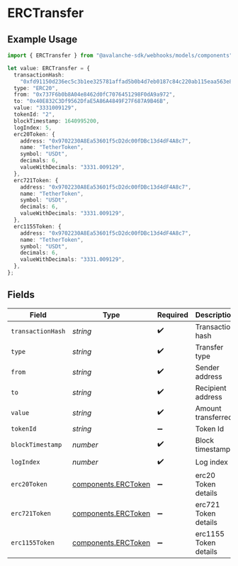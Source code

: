 # ERCTransfer

## Example Usage

```typescript
import { ERCTransfer } from "@avalanche-sdk/webhooks/models/components";

let value: ERCTransfer = {
  transactionHash:
    "0xfd91150d236ec5c3b1ee325781affad5b0b4d7eb0187c84c220ab115eaa563e8",
  type: "ERC20",
  from: "0x737F6b0b8A04e8462d0fC7076451298F0dA9a972",
  to: "0x40E832C3Df9562DfaE5A86A4849F27F687A9B46B",
  value: "3331009129",
  tokenId: "2",
  blockTimestamp: 1640995200,
  logIndex: 5,
  erc20Token: {
    address: "0x9702230A8Ea53601f5cD2dc00fDBc13d4dF4A8c7",
    name: "TetherToken",
    symbol: "USDt",
    decimals: 6,
    valueWithDecimals: "3331.009129",
  },
  erc721Token: {
    address: "0x9702230A8Ea53601f5cD2dc00fDBc13d4dF4A8c7",
    name: "TetherToken",
    symbol: "USDt",
    decimals: 6,
    valueWithDecimals: "3331.009129",
  },
  erc1155Token: {
    address: "0x9702230A8Ea53601f5cD2dc00fDBc13d4dF4A8c7",
    name: "TetherToken",
    symbol: "USDt",
    decimals: 6,
    valueWithDecimals: "3331.009129",
  },
};
```

## Fields

| Field                                                              | Type                                                               | Required                                                           | Description                                                        | Example                                                            |
| ------------------------------------------------------------------ | ------------------------------------------------------------------ | ------------------------------------------------------------------ | ------------------------------------------------------------------ | ------------------------------------------------------------------ |
| `transactionHash`                                                  | *string*                                                           | :heavy_check_mark:                                                 | Transaction hash                                                   | 0xfd91150d236ec5c3b1ee325781affad5b0b4d7eb0187c84c220ab115eaa563e8 |
| `type`                                                             | *string*                                                           | :heavy_check_mark:                                                 | Transfer type                                                      | ERC20                                                              |
| `from`                                                             | *string*                                                           | :heavy_check_mark:                                                 | Sender address                                                     | 0x737F6b0b8A04e8462d0fC7076451298F0dA9a972                         |
| `to`                                                               | *string*                                                           | :heavy_check_mark:                                                 | Recipient address                                                  | 0x40E832C3Df9562DfaE5A86A4849F27F687A9B46B                         |
| `value`                                                            | *string*                                                           | :heavy_check_mark:                                                 | Amount transferred                                                 | 3331009129                                                         |
| `tokenId`                                                          | *string*                                                           | :heavy_minus_sign:                                                 | Token Id                                                           | 2                                                                  |
| `blockTimestamp`                                                   | *number*                                                           | :heavy_check_mark:                                                 | Block timestamp                                                    | 1640995200                                                         |
| `logIndex`                                                         | *number*                                                           | :heavy_check_mark:                                                 | Log index                                                          | 5                                                                  |
| `erc20Token`                                                       | [components.ERCToken](../../models/components/erctoken.md)         | :heavy_minus_sign:                                                 | erc20 Token details                                                |                                                                    |
| `erc721Token`                                                      | [components.ERCToken](../../models/components/erctoken.md)         | :heavy_minus_sign:                                                 | erc721 Token details                                               |                                                                    |
| `erc1155Token`                                                     | [components.ERCToken](../../models/components/erctoken.md)         | :heavy_minus_sign:                                                 | erc1155 Token details                                              |                                                                    |